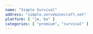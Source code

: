```yaml
---
name: "Simple Survival"
address: "simple.serveminecraft.net"
platform: [ "je, be" ]
categories: [ "premium", "survival" ]
---
```

